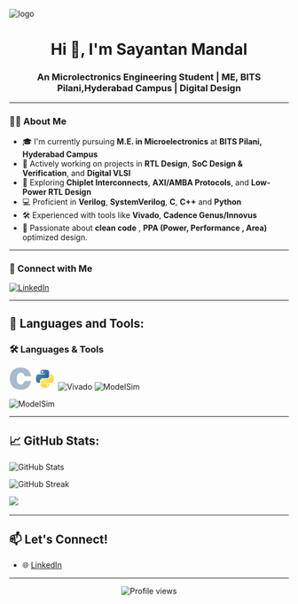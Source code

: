 <!-- Banner Image -->
![logo](banner.jpg)

<h1 align="center">Hi 👋, I'm Sayantan Mandal</h1>
<h3 align="center">An Microlectronics Engineering Student | ME, BITS Pilani,Hyderabad Campus | Digital Design </h3>

---

### 👨‍💻 About Me

- 🎓 I'm currently pursuing **M.E. in Microelectronics** at **BITS Pilani, Hyderabad Campus**
- 🔭 Actively working on projects in **RTL Design**, **SoC Design & Verification**, and **Digital VLSI**
- 🧠 Exploring **Chiplet Interconnects**, **AXI/AMBA Protocols**, and **Low-Power RTL Design**
- 💻 Proficient in **Verilog**, **SystemVerilog**, **C**, **C++** and **Python**
- 🛠️ Experienced with tools like **Vivado**, **Cadence Genus/Innovus**
- 🎯 Passionate about **clean code** , **PPA (Power, Performance , Area)** optimized design.

---

### 🤝 Connect with Me


  <a href="https://www.linkedin.com/in/sayantanmandal2000" target="_blank">
    <img src="https://raw.githubusercontent.com/rahuldkjain/github-profile-readme-generator/master/src/images/icons/Social/linked-in-alt.svg" alt="LinkedIn" height="30" width="40" />
  </a>

  ---

## 🧰 Languages and Tools:

### 🛠️ Languages & Tools

<p align="left">
  <!-- C -->
  <img src="https://raw.githubusercontent.com/devicons/devicon/master/icons/c/c-original.svg" alt="C" width="40" height="40"/>
  
  <!-- Python -->
  <img src="https://raw.githubusercontent.com/devicons/devicon/master/icons/python/python-original.svg" alt="Python" width="40" height="40"/>
  
  <!-- Vivado -->
   <img src="https://raw.githubusercontent.com/YourUsername/YourRepoName/main/assets/vivado.png" alt="Vivado" width="60" height="40"/>
  <img src="https://raw.githubusercontent.com/YourUsername/YourRepoName/main/assets/modelsim.png" alt="ModelSim" width="60" height="40"/>
</p>

  <!-- ModelSim -->
  <img src="https://upload.wikimedia.org/wikipedia/commons/thumb/3/36/ModelSim_Logo.png/320px-ModelSim_Logo.png" alt="ModelSim" width="60" height="40"/>
</p>


---

## 📈 GitHub Stats:
<p>
  <img src="https://github-readme-stats.vercel.app/api?username=SayantanMandal2000&show_icons=true&theme=tokyonight" alt="GitHub Stats"/>
</p>

<p>
  <img src="https://github-readme-streak-stats.herokuapp.com/?user=SayantanMandal2000&theme=tokyonight" alt="GitHub Streak"/>
</p>

<p>
  <img src="https://github-readme-stats.vercel.app/api/top-langs/?username=SayantanMandal2000&layout=compact&theme=tokyonight" />
</p>

---

## 📫 Let's Connect!
- 🌐 [LinkedIn](https://www.linkedin.com/in/sayantanmandal2000)


---

<p align="center">
  <img src="https://komarev.com/ghpvc/?username=SayantanMandal2000&label=Profile%20views&color=0e75b6&style=flat" alt="Profile views" />
</p>
